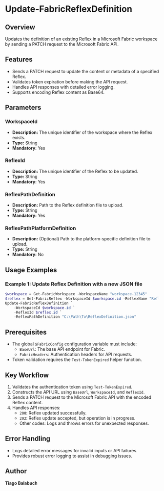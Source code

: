 # Update-FabricReflexDefinition

## Overview

Updates the definition of an existing Reflex in a Microsoft Fabric workspace by sending a PATCH request to the Microsoft Fabric API.

## Features

- Sends a PATCH request to update the content or metadata of a specified Reflex.
- Validates token expiration before making the API request.
- Handles API responses with detailed error logging.
- Supports encoding Reflex content as Base64.

## Parameters

### WorkspaceId

- **Description:** The unique identifier of the workspace where the Reflex exists.
- **Type:** String
- **Mandatory:** Yes

### ReflexId

- **Description:** The unique identifier of the Reflex to be updated.
- **Type:** String
- **Mandatory:** Yes

### ReflexPathDefinition

- **Description:** Path to the Reflex definition file to upload.
- **Type:** String
- **Mandatory:** Yes

### ReflexPathPlatformDefinition

- **Description:** (Optional) Path to the platform-specific definition file to upload.
- **Type:** String
- **Mandatory:** No

## Usage Examples

### Example 1: Update Reflex Definition with a new JSON file

```powershell
$workspace = Get-FabricWorkspace -WorkspaceName "workspace-12345"
$reflex = Get-FabricReflex -WorkspaceId $workspace.id -ReflexName "Reflex01"
Update-FabricReflexDefinition `
    -WorkspaceId $workspace.id `
    -ReflexId $reflex.id `
    -ReflexPathDefinition "C:\Path\To\ReflexDefinition.json"
```

## Prerequisites

- The global `$FabricConfig` configuration variable must include:
  - `BaseUrl`: The base API endpoint for Fabric.
  - `FabricHeaders`: Authentication headers for API requests.
- Token validation requires the `Test-TokenExpired` helper function.

## Key Workflow

1. Validates the authentication token using `Test-TokenExpired`.
2. Constructs the API URL using `BaseUrl`, `WorkspaceId`, and `ReflexId`.
3. Sends a PATCH request to the Microsoft Fabric API with the encoded Reflex content.
4. Handles API responses:
   - `200`: Reflex updated successfully.
   - `202`: Reflex update accepted, but operation is in progress.
   - Other codes: Logs and throws errors for unexpected responses.

## Error Handling

- Logs detailed error messages for invalid inputs or API failures.
- Provides robust error logging to assist in debugging issues.

## Author

**Tiago Balabuch**